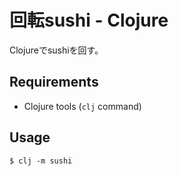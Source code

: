 回転sushi - Clojure
===================

Clojureでsushiを回す。

## Requirements

- Clojure tools (`clj` command)

## Usage

```
$ clj -m sushi
```

